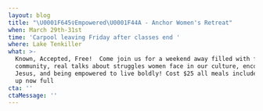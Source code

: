 ```yaml
---
layout: blog
title: "\U0001F645‍♀️Empowered\U0001F44A - Anchor Women's Retreat"
when: March 29th-31st
time: 'Carpool leaving Friday after classes end '
where: Lake Tenkiller
what: >-
  Known, Accepted, Free!  Come join us for a weekend away filled with fun,
  community, real talks about struggles women face in our culture, encountering
  Jesus, and being empowered to live boldly! Cost $25 all meals included. *Sign
  up now full 
cta: ''
ctaMessage: ''
---
```


